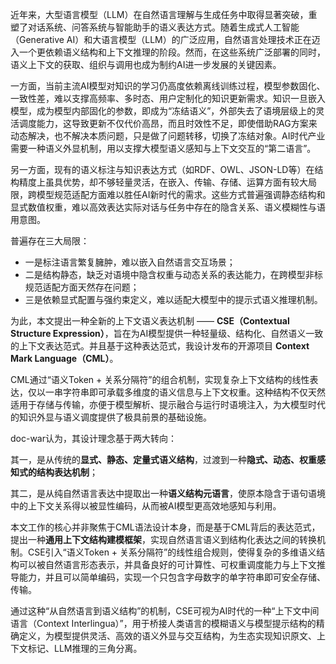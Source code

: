 近年来，大型语言模型（LLM）在自然语言理解与生成任务中取得显著突破，重塑了对话系统、问答系统与智能助手的语义表达方式。随着生成式人工智能（Generative AI）和大语言模型（LLM）的广泛应用，自然语言处理技术正在迈入一个更依赖语义结构和上下文推理的阶段。然而，在这些系统广泛部署的同时，语义上下文的获取、组织与调用也成为制约AI进一步发展的关键因素。

一方面，当前主流AI模型对知识的学习仍高度依赖离线训练过程，模型参数固化、一致性差，难以支撑高频率、多时态、用户定制化的知识更新需求。知识一旦嵌入模型，成为模型内部固化的参数，即成为“冻结语义”，外部失去了语境层级上的灵活调度能力，这导致更新不仅代价高昂，而且时效性不足，即使借助RAG方案来动态解决，也不解决本质问题，只是做了问题转移，切换了冻结对象。AI时代产业需要一种语义外显机制，用以支撑大模型语义感知与上下文交互的“第二语言”。



另一方面，现有的语义标注与知识表达方式（如RDF、OWL、JSON-LD等）在结构精度上虽具优势，却不够轻量灵活，在嵌入、传输、存储、运算方面有较大局限，跨模型规范适配方面难以胜任AI新时代的需求。这些方式普遍强调静态结构和显式数值权重，难以高效表达实际对话与任务中存在的隐含关系、语义模糊性与语用意图。

普遍存在三大局限：

* 一是标注语言繁复臃肿，难以嵌入自然语言交互场景；
* 二是结构静态，缺乏对语境中隐含权重与动态关系的表达能力，在跨模型非标规范适配方面天然存在问题；
* 三是依赖显式配置与强约束定义，难以适配大模型中的提示式语义推理机制。



为此，本文提出一种全新的上下文语义表达机制 —— **CSE（Contextual Structure Expression）**，旨在为AI模型提供一种轻量级、结构化、自然语义一致的上下文表达范式。并且基于这种表达范式，我设计发布的开源项目 **Context Mark Language（CML）**。

CML通过“语义Token + 关系分隔符”的组合机制，实现复杂上下文结构的线性表达，仅以一串字符串即可承载多维度的语义信息与上下文权重。这种结构不仅天然适用于存储与传输，亦便于模型解析、提示融合与运行时语境注入，为大模型时代的知识外显与语义调度提供了极具前景的基础设施。

doc-war认为，其设计理念基于两大转向：

其一，是从传统的**显式、静态、定量式语义结构**，过渡到一种**隐式、动态、权重感知式的结构表达机制**；

其二，是从纯自然语言表达中提取出一种**语义结构元语言**，使原本隐含于语句语境中的上下文关系得以被显性编码，从而被AI模型更高效地感知与利用。

本文工作的核心并非聚焦于CML语法设计本身，而是基于CML背后的表达范式，提出一种**通用上下文结构建模框架**，实现自然语言语义到结构化表达之间的转换机制。CSE引入“语义Token + 关系分隔符”的线性组合规则，使得复杂的多维语义结构可以被自然语言形态表示，并具备良好的可计算性、可权重调度能力与上下文推导能力，并且可以简单编码，实现一个只包含字母数字的单字符串即可安全存储、传输。

通过这种“从自然语言到语义结构”的机制，CSE可视为AI时代的一种“上下文中间语言（Context Interlingua）”，用于桥接人类语言的模糊语义与模型提示结构的精确定义，为模型提供灵活、高效的语义外显与交互结构，为生态实现知识原文、上下文标记、LLM推理的三角分离。